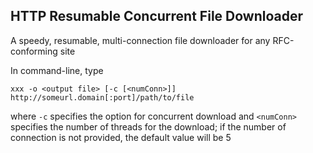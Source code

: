 ## HTTP Resumable Concurrent File Downloader

A speedy, resumable, multi-connection file downloader for any RFC-conforming site

In command-line, type
```
xxx -o <output file> [-c [<numConn>]] http://someurl.domain[:port]/path/to/file
```
where ```-c``` specifies the option for concurrent download and
```<numConn>``` specifies the number of threads for the download;
if the number of connection is not provided, the default value will be 5
